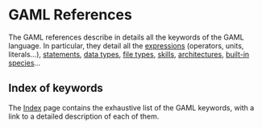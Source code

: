 # GAML References
 	
The GAML references describe in details all the keywords of the GAML language. In particular, they detail all the [expressions](expressions) (operators, units, literals...), [statements](Statements), [data types](DataTypes), [file types](FileTypes), [skills](BuiltInSkills), [architectures](BuiltInArchitectures), [built-in species](BuiltInSpecies)...


## Index of keywords

The [Index](Index) page contains the exhaustive list of the GAML keywords, with a link to a detailed description of each of them.